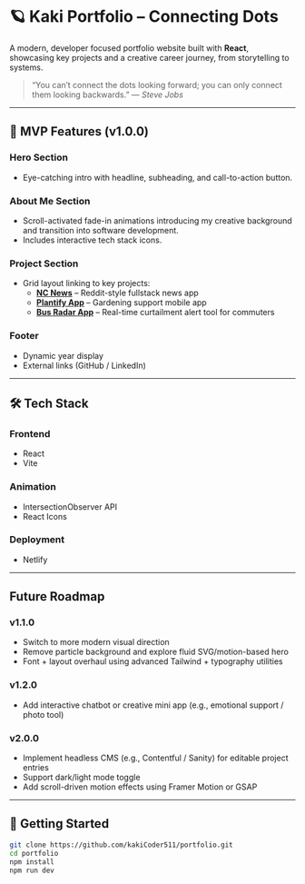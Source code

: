 # 🪐 Kaki Portfolio – Connecting Dots

A modern, developer focused portfolio website built with **React**, showcasing key projects and a creative career journey, from storytelling to systems.

> “You can’t connect the dots looking forward; you can only connect them looking backwards.” — *Steve Jobs*

---

## 🚀 MVP Features (v1.0.0)

### Hero Section
- Eye-catching intro with headline, subheading, and call-to-action button.

### About Me Section
- Scroll-activated fade-in animations introducing my creative background and transition into software development.
- Includes interactive tech stack icons.

### Project Section
- Grid layout linking to key projects:
  - **[NC News](https://nc-news-kaki.netlify.app/)** – Reddit-style fullstack news app
  - **[Plantify App](https://www.northcoders.com/blog/plantify/)** – Gardening support mobile app
  - **[Bus Radar App](https://github.com/kakiCoder511/BusRadarApp)** – Real-time curtailment alert tool for commuters

### Footer
- Dynamic year display
- External links (GitHub / LinkedIn)

---

## 🛠️ Tech Stack

### Frontend
- React
- Vite

### Animation
- IntersectionObserver API
- React Icons

### Deployment
- Netlify

---

##  Future Roadmap

### v1.1.0
- Switch to more modern visual direction
- Remove particle background and explore fluid SVG/motion-based hero
- Font + layout overhaul using advanced Tailwind + typography utilities

### v1.2.0
- Add interactive chatbot or creative mini app (e.g., emotional support / photo tool)

### v2.0.0
- Implement headless CMS (e.g., Contentful / Sanity) for editable project entries
- Support dark/light mode toggle
- Add scroll-driven motion effects using Framer Motion or GSAP

---

## 📂 Getting Started

```bash
git clone https://github.com/kakiCoder511/portfolio.git
cd portfolio
npm install
npm run dev
